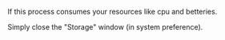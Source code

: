 If this process consumes your resources like cpu and betteries.

Simply close the "Storage" window (in system preference).

